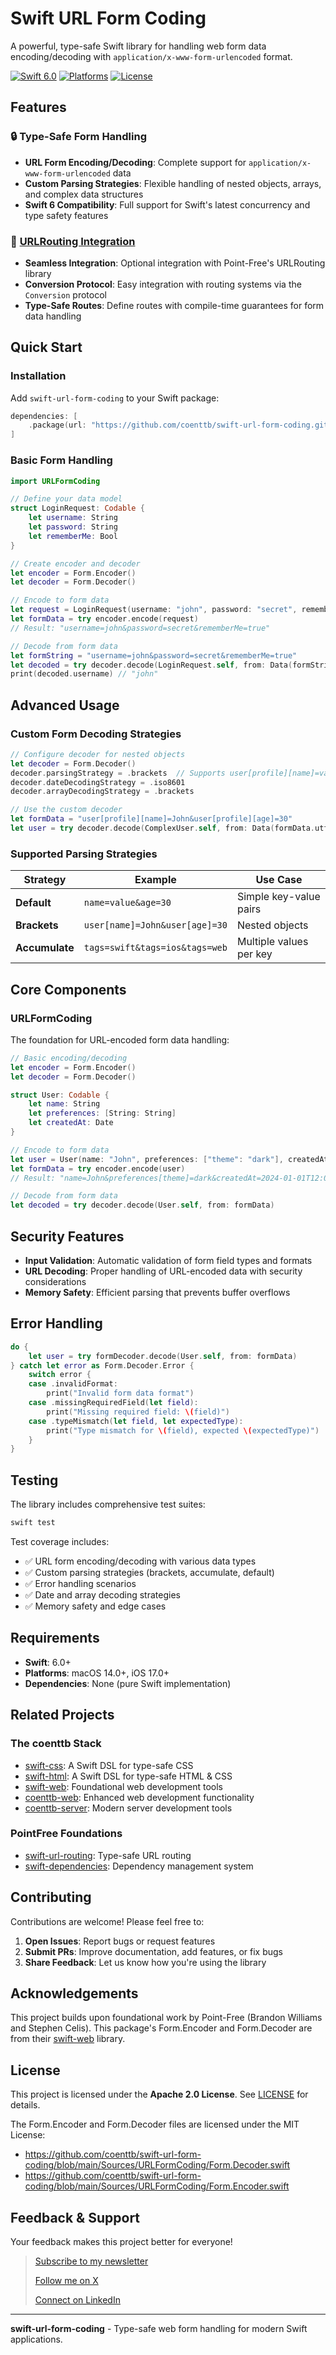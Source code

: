 # Swift URL Form Coding

A powerful, type-safe Swift library for handling web form data encoding/decoding with `application/x-www-form-urlencoded` format.

[![Swift 6.0](https://img.shields.io/badge/Swift-6.0-orange.svg)](https://swift.org)
[![Platforms](https://img.shields.io/badge/Platforms-macOS%2014%20|%20iOS%2017-blue.svg)](https://swift.org)
[![License](https://img.shields.io/badge/License-Apache%202.0-green.svg)](LICENSE)

## Features

### 🔒 **Type-Safe Form Handling**
- **URL Form Encoding/Decoding**: Complete support for `application/x-www-form-urlencoded` data
- **Custom Parsing Strategies**: Flexible handling of nested objects, arrays, and complex data structures
- **Swift 6 Compatibility**: Full support for Swift's latest concurrency and type safety features

### 🔗 **[URLRouting Integration](https://github.com/coenttb/swift-url-form-coding-url-routing)**
- **Seamless Integration**: Optional integration with Point-Free's URLRouting library
- **Conversion Protocol**: Easy integration with routing systems via the `Conversion` protocol
- **Type-Safe Routes**: Define routes with compile-time guarantees for form data handling

## Quick Start

### Installation

Add `swift-url-form-coding` to your Swift package:

```swift
dependencies: [
    .package(url: "https://github.com/coenttb/swift-url-form-coding.git", from: "0.0.1")
]
```

### Basic Form Handling

```swift
import URLFormCoding

// Define your data model
struct LoginRequest: Codable {
    let username: String
    let password: String
    let rememberMe: Bool
}

// Create encoder and decoder
let encoder = Form.Encoder()
let decoder = Form.Decoder()

// Encode to form data
let request = LoginRequest(username: "john", password: "secret", rememberMe: true)
let formData = try encoder.encode(request)
// Result: "username=john&password=secret&rememberMe=true"

// Decode from form data
let formString = "username=john&password=secret&rememberMe=true"
let decoded = try decoder.decode(LoginRequest.self, from: Data(formString.utf8))
print(decoded.username) // "john"
```

## Advanced Usage

### Custom Form Decoding Strategies

```swift
// Configure decoder for nested objects
let decoder = Form.Decoder()
decoder.parsingStrategy = .brackets  // Supports user[profile][name]=value
decoder.dateDecodingStrategy = .iso8601
decoder.arrayDecodingStrategy = .brackets

// Use the custom decoder
let formData = "user[profile][name]=John&user[profile][age]=30"
let user = try decoder.decode(ComplexUser.self, from: Data(formData.utf8))
```

### Supported Parsing Strategies

| Strategy | Example | Use Case |
|----------|---------|----------|
| **Default** | `name=value&age=30` | Simple key-value pairs |
| **Brackets** | `user[name]=John&user[age]=30` | Nested objects |
| **Accumulate** | `tags=swift&tags=ios&tags=web` | Multiple values per key |


## Core Components

### URLFormCoding

The foundation for URL-encoded form data handling:

```swift
// Basic encoding/decoding
let encoder = Form.Encoder()
let decoder = Form.Decoder()

struct User: Codable {
    let name: String
    let preferences: [String: String]
    let createdAt: Date
}

// Encode to form data
let user = User(name: "John", preferences: ["theme": "dark"], createdAt: Date())
let formData = try encoder.encode(user)
// Result: "name=John&preferences[theme]=dark&createdAt=2024-01-01T12:00:00Z"

// Decode from form data
let decoded = try decoder.decode(User.self, from: formData)
```


## Security Features

- **Input Validation**: Automatic validation of form field types and formats
- **URL Decoding**: Proper handling of URL-encoded data with security considerations
- **Memory Safety**: Efficient parsing that prevents buffer overflows

## Error Handling

```swift
do {
    let user = try formDecoder.decode(User.self, from: formData)
} catch let error as Form.Decoder.Error {
    switch error {
    case .invalidFormat:
        print("Invalid form data format")
    case .missingRequiredField(let field):
        print("Missing required field: \(field)")
    case .typeMismatch(let field, let expectedType):
        print("Type mismatch for \(field), expected \(expectedType)")
    }
}

```

## Testing

The library includes comprehensive test suites:

```bash
swift test
```

Test coverage includes:
- ✅ URL form encoding/decoding with various data types
- ✅ Custom parsing strategies (brackets, accumulate, default)
- ✅ Error handling scenarios
- ✅ Date and array decoding strategies
- ✅ Memory safety and edge cases

## Requirements

- **Swift**: 6.0+
- **Platforms**: macOS 14.0+, iOS 17.0+
- **Dependencies**: None (pure Swift implementation)

## Related Projects

### The coenttb Stack

* [swift-css](https://github.com/coenttb/swift-css): A Swift DSL for type-safe CSS
* [swift-html](https://github.com/coenttb/swift-html): A Swift DSL for type-safe HTML & CSS
* [swift-web](https://github.com/coenttb/swift-web): Foundational web development tools
* [coenttb-web](https://github.com/coenttb/coenttb-web): Enhanced web development functionality
* [coenttb-server](https://github.com/coenttb/coenttb-server): Modern server development tools

### PointFree Foundations

* [swift-url-routing](https://github.com/pointfreeco/swift-url-routing): Type-safe URL routing
* [swift-dependencies](https://github.com/pointfreeco/swift-dependencies): Dependency management system

## Contributing

Contributions are welcome! Please feel free to:

1. **Open Issues**: Report bugs or request features
2. **Submit PRs**: Improve documentation, add features, or fix bugs  
3. **Share Feedback**: Let us know how you're using the library

## Acknowledgements

This project builds upon foundational work by Point-Free (Brandon Williams and Stephen Celis). This package's Form.Encoder and Form.Decoder are from their [swift-web](https://github.com/pointfreeco/swift-web) library.

## License

This project is licensed under the **Apache 2.0 License**. See [LICENSE](LICENSE) for details.

The Form.Encoder and Form.Decoder files are licensed under the MIT License:
- https://github.com/coenttb/swift-url-form-coding/blob/main/Sources/URLFormCoding/Form.Decoder.swift
- https://github.com/coenttb/swift-url-form-coding/blob/main/Sources/URLFormCoding/Form.Encoder.swift

## Feedback & Support

Your feedback makes this project better for everyone!

> [Subscribe to my newsletter](http://coenttb.com/en/newsletter/subscribe)
>
> [Follow me on X](http://x.com/coenttb)
> 
> [Connect on LinkedIn](https://www.linkedin.com/in/tenthijeboonkkamp)

---

**swift-url-form-coding** - Type-safe web form handling for modern Swift applications.
